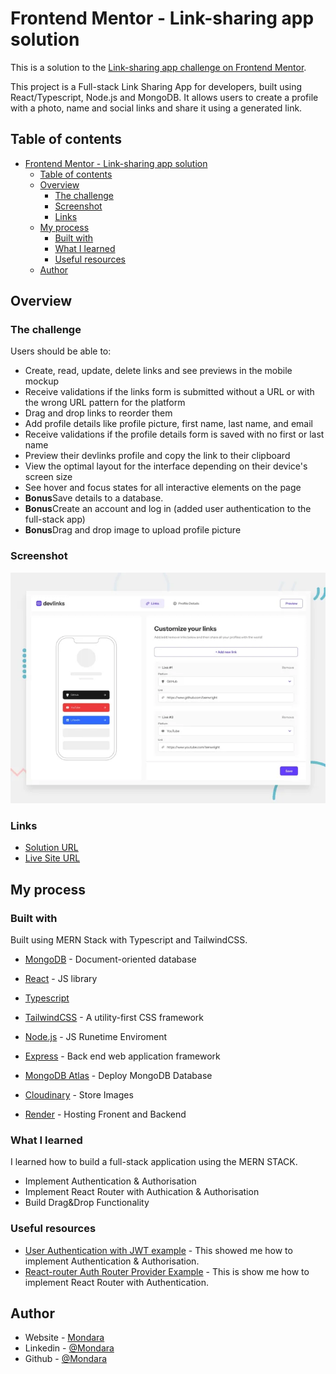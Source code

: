 # Frontend Mentor - Link-sharing app solution

This is a solution to the [Link-sharing app challenge on Frontend Mentor](https://www.frontendmentor.io/challenges/linksharing-app-Fbt7yweGsT). 

This project is a Full-stack Link Sharing App for developers, built using React/Typescript, Node.js and MongoDB.
It allows users to create a profile with a photo, name and social links and share it using a generated link.

## Table of contents

- [Frontend Mentor - Link-sharing app solution](#frontend-mentor---link-sharing-app-solution)
  - [Table of contents](#table-of-contents)
  - [Overview](#overview)
    - [The challenge](#the-challenge)
    - [Screenshot](#screenshot)
    - [Links](#links)
  - [My process](#my-process)
    - [Built with](#built-with)
    - [What I learned](#what-i-learned)
    - [Useful resources](#useful-resources)
  - [Author](#author)

## Overview

### The challenge

Users should be able to:

- Create, read, update, delete links and see previews in the mobile mockup
- Receive validations if the links form is submitted without a URL or with the wrong URL pattern for the platform
- Drag and drop links to reorder them
- Add profile details like profile picture, first name, last name, and email
- Receive validations if the profile details form is saved with no first or last name
- Preview their devlinks profile and copy the link to their clipboard
- View the optimal layout for the interface depending on their device's screen size
- See hover and focus states for all interactive elements on the page
- **Bonus**Save details to a database.
- **Bonus**Create an account and log in (added user authentication to the full-stack app)
- **Bonus**Drag and drop image to upload profile picture

### Screenshot

![](./screenshot.jpg)

### Links

- [Solution URL](https://www.frontendmentor.io/solutions/link-sharing-app-mern-stack-tailwind-ctF4kYN_pL)
- [Live Site URL](https://link-app-u33e.onrender.com)

## My process

### Built with
Built using MERN Stack with Typescript and TailwindCSS.
- [MongoDB](https://www.mongodb.com/) - Document-oriented database
- [React](https://reactjs.org/) - JS library
- [Typescript](https://www.typescriptlang.org/)
- [TailwindCSS](https://tailwindcss.com/) - A utility-first CSS framework
- [Node.js](https://nodejs.org/en) - JS Runetime Enviroment
- [Express](https://expressjs.com/) -  Back end web application framework


- [MongoDB Atlas](https://www.mongodb.com/cloud/atlas/) - Deploy MongoDB Database
- [Cloudinary](https://cloudinary.com/) - Store Images
- [Render](https://render.com/) - Hosting Fronent and Backend

### What I learned
I learned how to build a full-stack application using the MERN STACK.
 - Implement Authentication & Authorisation
 - Implement React Router with Authication & Authorisation
 - Build Drag&Drop Functionality
 

### Useful resources

- [User Authentication with JWT example](https://www.bezkoder.com/react-express-authentication-jwt/#Front-end_with_React_React_Router) - This showed me how to implement Authentication & Authorisation.
- [React-router Auth Router Provider Example](https://stackblitz.com/github/remix-run/react-router/tree/main/examples/auth-router-provider?file=src%2FApp.tsx) - This is show me how to implement React Router with Authentication.


## Author

- Website - [Mondara](https://mondarathotage.com/)
- Linkedin - [@Mondara](https://www.linkedin.com/in/mondara-thotage/)
- Github - [@Mondara](https://github.com/Mondara)

